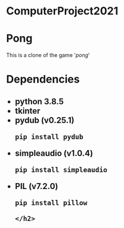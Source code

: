 # ComputerProject2021

# **Pong**
This is a clone of the game '*pong*'

# **Dependencies**
<ul>
    <h2>
        <li> python 3.8.5
        <li> tkinter
        <li> 
            pydub (v0.25.1)
            <pre><code>pip install pydub</code></pre>     
        </li>
        <li> 
            simpleaudio (v1.0.4)
            <pre><code>pip install simpleaudio</code></pre> 
        </li>
        <li> 
            PIL (v7.2.0)
            <pre><code>pip install pillow</code></pre> 
        </li>
        
    </h2> 
</ul>




